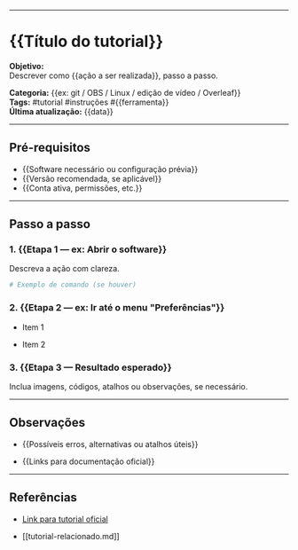 
---
#  {{Título do tutorial}}

**Objetivo:**  
Descrever como {{ação a ser realizada}}, passo a passo.

**Categoria:** {{ex: git / OBS / Linux / edição de vídeo / Overleaf}}  
**Tags:** #tutorial #instruções #{{ferramenta}}  
**Última atualização:** {{data}}

---

##  Pré-requisitos

- {{Software necessário ou configuração prévia}}
- {{Versão recomendada, se aplicável}}
- {{Conta ativa, permissões, etc.}}

---

##  Passo a passo

### 1. {{Etapa 1 — ex: Abrir o software}}

Descreva a ação com clareza.

```bash
# Exemplo de comando (se houver)
````

### 2. {{Etapa 2 — ex: Ir até o menu "Preferências"}}

- Item 1
    
- Item 2
    

### 3. {{Etapa 3 — Resultado esperado}}

Inclua imagens, códigos, atalhos ou observações, se necessário.

---

##  Observações

- {{Possíveis erros, alternativas ou atalhos úteis}}
    
- {{Links para documentação oficial}}
    

---

##  Referências

- [Link para tutorial oficial](https://.../)
    
- [[tutorial-relacionado.md]]
    

```